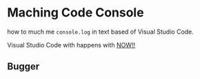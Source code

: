 # Maching Code Console
how to much me `console.log` in text based of Visual Studio Code.

Visual Studio Code with happens with [NOW!!](https://code.visualstudio.com/)

## Bugger
